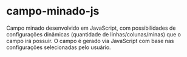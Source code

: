 # campo-minado-js
Campo minado desenvolvido em JavaScript, com possibilidades de configurações dinâmicas (quantidade de linhas/colunas/minas) que o campo irá possuir. O campo é gerado via JavaScript com base nas configurações selecionadas pelo usuário.
